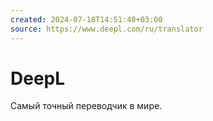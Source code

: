 ```yaml
---
created: 2024-07-18T14:51:40+03:00
source: https://www.deepl.com/ru/translator
---
```


# DeepL

Самый точный переводчик в мире.